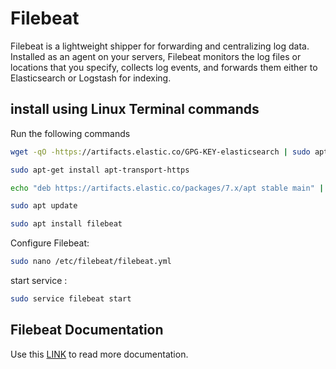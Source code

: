 # Filebeat

Filebeat is a lightweight shipper for forwarding and centralizing log data. Installed as an agent on your servers, Filebeat monitors the log files or locations that you specify, collects log events, and forwards them either to Elasticsearch or Logstash for indexing.

## install using Linux Terminal commands 
Run the following commands

```bash
wget -qO -https://artifacts.elastic.co/GPG-KEY-elasticsearch | sudo apt-key add
```

```bash
sudo apt-get install apt-transport-https
```

```bash
echo "deb https://artifacts.elastic.co/packages/7.x/apt stable main" | sudo tee /etc/apt/sources.list.d/elastic-7.x.list
```

```bash
sudo apt update
```

```bash
sudo apt install filebeat
```

Configure Filebeat:

```bash
sudo nano /etc/filebeat/filebeat.yml
```

start service : 
```bash
sudo service filebeat start
```

## Filebeat Documentation

Use this [LINK](https://www.elastic.co/beats/filebeat) to read more documentation.
